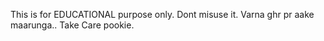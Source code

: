 This is for EDUCATIONAL purpose only. Dont misuse it. Varna ghr pr aake maarunga..
Take Care pookie.
